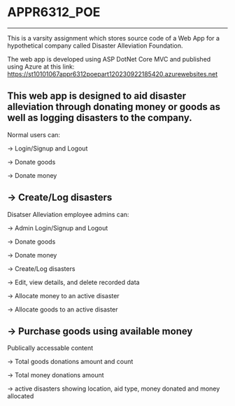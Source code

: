 # APPR6312_POE
-------------------------------------------------------------------------------------------------------------------------------------
This is a varsity assignment which stores source code of a Web App for a hypothetical company called Disaster Alleviation Foundation.

The web app is developed using ASP DotNet Core MVC and published using Azure at this link: 
https://st10101067appr6312poepart120230922185420.azurewebsites.net

This web app is designed to aid disaster alleviation through donating money or goods as well as logging disasters to the company. 
-------------------------------------------------------------------------------------------------------------------------------------
Normal users can: 

-> Login/Signup and Logout

-> Donate goods

-> Donate money

-> Create/Log disasters
-------------------------------------------------------------------------------------------------------------------------------------
Disatser Alleviation employee admins can:

-> Admin Login/Signup and Logout

-> Donate goods

-> Donate money

-> Create/Log disasters

-> Edit, view details, and delete recorded data

-> Allocate money to an active disaster

-> Allocate goods to an active disaster

-> Purchase goods using available money
--------------------------------------------------------------------------------------------------------------------------------------
Publically accessable content

-> Total goods donations amount and count

-> Total money donations amount

-> active disasters showing location, aid type, money donated and money allocated 
